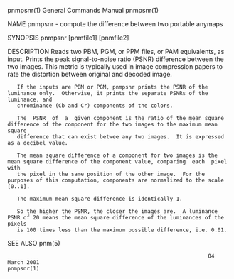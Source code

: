 pnmpsnr(1)                                                    General Commands Manual                                                   pnmpsnr(1)

NAME
       pnmpsnr - compute the difference between two portable anymaps

SYNOPSIS
       pnmpsnr [pnmfile1] [pnmfile2]

DESCRIPTION
       Reads  two  PBM,  PGM, or PPM files, or PAM equivalents, as input.  Prints the peak signal-to-noise ratio (PSNR) difference between the two
       images.  This metric is typically used in image compression papers to rate the distortion between original and decoded image.

       If the inputs are PBM or PGM, pnmpsnr prints the PSNR of the luminance only.  Otherwise, it prints the separate PSNRs of the luminance, and
       chrominance (Cb and Cr) components of the colors.

       The  PSNR  of  a  given component is the ratio of the mean square difference of the component for the two images to the maximum mean square
       difference that can exist betwee any two images.  It is expressed as a decibel value.

       The mean square difference of a component for two images is the mean square difference of the component value, comparing  each  pixel  with
       the pixel in the same position of the other image.  For the purposes of this computation, components are normalized to the scale [0..1].

       The maximum mean square difference is identically 1.

       So the higher the PSNR, the closer the images are.  A luminance PSNR of 20 means the mean square difference of the luminances of the pixels
       is 100 times less than the maximum possible difference, i.e. 0.01.

SEE ALSO
       pnm(5)

                                                                   04 March 2001                                                        pnmpsnr(1)
